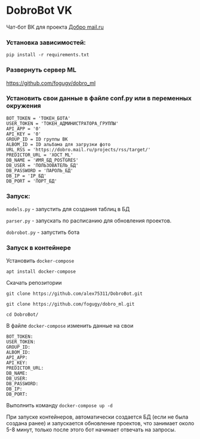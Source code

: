 # DobroBot VK
Чат-бот ВК для проекта [Добро mail.ru](dobro.mail.ru)

### Установка зависимостей:
```pip install -r requirements.txt```

### Развернуть сервер ML
https://github.com/fogugy/dobro_ml

### Установить свои данные в файле conf.py или в переменных окружения

```
BOT_TOKEN = 'ТОКЕН_БОТА'
USER_TOKEN = 'ТОКЕН_АДМИНИСТРАТОРА_ГРУППЫ'
API_APP = '0'
API_KEY = '0'
GROUP_ID = ID группы ВК
ALBOM_ID = ID альбама для загрузки фото
URL_RSS = 'https://dobro.mail.ru/projects/rss/target/'
PREDICTOR_URL = 'ХОСТ_ML'
DB_NAME = 'ИМЯ_БД_POSTGRES'
DB_USER = 'ПОЛЬЗОВАТЕЛЬ_БД'
DB_PASSWORD = 'ПАРОЛЬ_БД'
DB_IP = 'IP_БД'
DB_PORT = 'ПОРТ_БД'
```

### Запуск:
```models.py``` - запустить для создания таблиц в БД

```parser.py``` - запускать по расписанию для обновления проектов.

```dobrobot.py``` - запустить бота

### Запуск в контейнере
Установить ```docker-compose```

```apt install docker-compose```

Скачать репозитории

```git clone https://github.com/alex75311/DobroBot.git```

```git clone https://github.com/fogugy/dobro_ml.git```

```cd DobroBot/```

В файле ```docker-compose``` изменить данные на свои

```
BOT_TOKEN:
USER_TOKEN:
GROUP_ID:
ALBOM_ID:
API_APP:
API_KEY:
PREDICTOR_URL:
DB_NAME:
DB_USER:
DB_PASSWORD:
DB_IP:
DB_PORT:
```

Выполнить команду ```docker-compose up -d``` 

При запуске контейнеров, автоматически создается БД (если не была создана ранее) 
и запускается обновление проектов, что занимает около 5-8 минут, только после этого бот начинает
отвечать на запросы.
